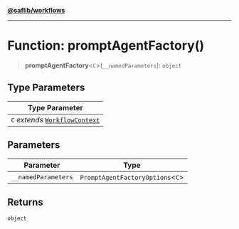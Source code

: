 [**@saflib/workflows**](../index.md)

***

# Function: promptAgentFactory()

> **promptAgentFactory**\<`C`\>(`__namedParameters`): `object`

## Type Parameters

| Type Parameter |
| ------ |
| `C` *extends* [`WorkflowContext`](../interfaces/WorkflowContext.md) |

## Parameters

| Parameter | Type |
| ------ | ------ |
| `__namedParameters` | `PromptAgentFactoryOptions`\<`C`\> |

## Returns

`object`
